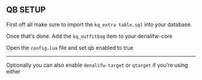 ## QB SETUP

First off all make sure to import the `kq_extra table.sql` into
your database.

Once that's done. Add the `kq_outfitbag` item to your denalifw-core

Open the `config.lua` file and set qb enabled to true



___
Optionally you can also enable `denalifw-target` or `qtarget` if you're using either
